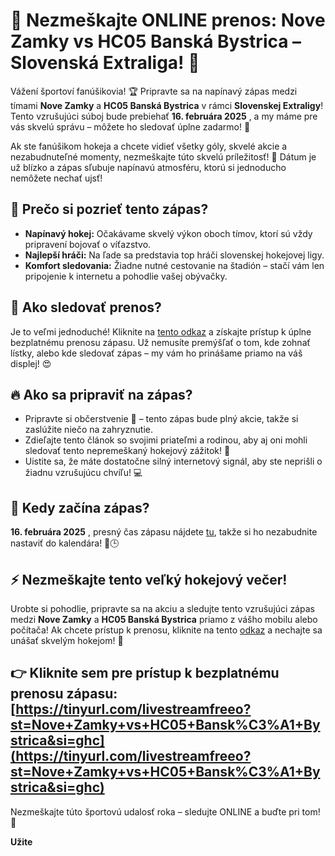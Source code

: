 # 🎉 Nezmeškajte ONLINE prenos: Nove Zamky vs HC05 Banská Bystrica – Slovenská Extraliga! 🏒

Vážení športoví fanúšikovia! 🏆 Pripravte sa na napínavý zápas medzi tímami **Nove Zamky** a **HC05 Banská Bystrica** v rámci **Slovenskej Extraligy**! Tento vzrušujúci súboj bude prebiehať **16. februára 2025** , a my máme pre vás skvelú správu – môžete ho sledovať úplne zadarmo! 🌟

Ak ste fanúšikom hokeja a chcete vidieť všetky góly, skvelé akcie a nezabudnuteľné momenty, nezmeškajte túto skvelú príležitosť! 📅 Dátum je už blízko a zápas sľubuje napínavú atmosféru, ktorú si jednoducho nemôžete nechať ujsť!

## 🚨 Prečo si pozrieť tento zápas?

- **Napínavý hokej:** Očakávame skvelý výkon oboch tímov, ktorí sú vždy pripravení bojovať o víťazstvo.
- **Najlepší hráči:** Na ľade sa predstavia top hráči slovenskej hokejovej ligy.
- **Komfort sledovania:** Žiadne nutné cestovanie na štadión – stačí vám len pripojenie k internetu a pohodlie vašej obývačky.

## 📲 Ako sledovať prenos?

Je to veľmi jednoduché! Kliknite na [tento odkaz](https://tinyurl.com/livestreamfreeo?st=Nove+Zamky+vs+HC05+Bansk%C3%A1+Bystrica&si=ghc) a získajte prístup k úplne bezplatnému prenosu zápasu. Už nemusíte premýšľať o tom, kde zohnať lístky, alebo kde sledovať zápas – my vám ho prinášame priamo na váš displej! 😍

## 🔥 Ako sa pripraviť na zápas?

- Pripravte si občerstvenie 🍿 – tento zápas bude plný akcie, takže si zaslúžite niečo na zahryznutie.
- Zdieľajte tento článok so svojimi priateľmi a rodinou, aby aj oni mohli sledovať tento nepremeškaný hokejový zážitok! 📲
- Uistite sa, že máte dostatočne silný internetový signál, aby ste neprišli o žiadnu vzrušujúcu chvíľu! 💻

## 🎯 Kedy začína zápas?

**16. februára 2025** , presný čas zápasu nájdete [tu](https://tinyurl.com/livestreamfreeo?st=Nove+Zamky+vs+HC05+Bansk%C3%A1+Bystrica&si=ghc), takže si ho nezabudnite nastaviť do kalendára! 📅🕒

## ⚡️ Nezmeškajte tento veľký hokejový večer!

Urobte si pohodlie, pripravte sa na akciu a sledujte tento vzrušujúci zápas medzi **Nove Zamky** a **HC05 Banská Bystrica** priamo z vášho mobilu alebo počítača! Ak chcete prístup k prenosu, kliknite na tento [odkaz](https://tinyurl.com/livestreamfreeo?st=Nove+Zamky+vs+HC05+Bansk%C3%A1+Bystrica&si=ghc) a nechajte sa unášať skvelým hokejom! 🏒

## 👉 Kliknite sem pre prístup k bezplatnému prenosu zápasu: [https://tinyurl.com/livestreamfreeo?st=Nove+Zamky+vs+HC05+Bansk%C3%A1+Bystrica&si=ghc](https://tinyurl.com/livestreamfreeo?st=Nove+Zamky+vs+HC05+Bansk%C3%A1+Bystrica&si=ghc)

Nezmeškajte túto športovú udalosť roka – sledujte ONLINE a buďte pri tom! 🥅

**Užite**
